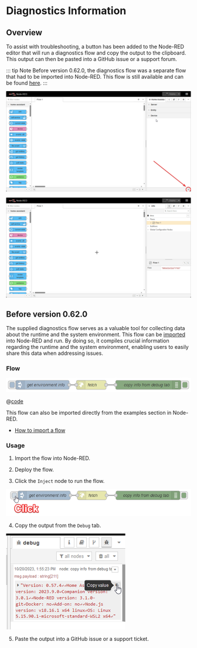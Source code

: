 # Diagnostics Information

## Overview

To assist with troubleshooting, a button has been added to the Node-RED editor that will run a diagnostics flow and copy the output to the clipboard. This output can then be pasted into a GitHub issue or a support forum.

::: tip Note
Before version 0.62.0, the diagnostics flow was a separate flow that had to be imported into Node-RED. This flow is still available and can be found [here](#before-version-0-62-0).
:::

![screenshot of buton location](./images/diagnostics_04.png)

![gif for finding button](./images/diagnostics_05.gif)

## Before version 0.62.0

The supplied diagnostics flow serves as a valuable tool for collecting data about the runtime and the system environment. This flow can be [imported](https://nodered.org/docs/user-guide/editor/workspace/import-export) into Node-RED and run. By doing so, it compiles crucial information regarding the runtime and the system environment, enabling users to easily share this data when addressing issues.

### Flow

![screenshot](./images/diagnostics_01.png)

@[code](@examples/diagnostic.json)

This flow can also be imported directly from the examples section in Node-RED.

- [How to import a flow](https://nodered.org/docs/user-guide/editor/workspace/import-export)

### Usage

1. Import the flow into Node-RED.

2. Deploy the flow.

3. Click the `Inject` node to run the flow.

![screenshot of debug window](./images/diagnostics_02.png)

4. Copy the output from the `Debug` tab.

![screenshot of debug window](./images/diagnostics_03.png)

5. Paste the output into a GitHub issue or a support ticket.
